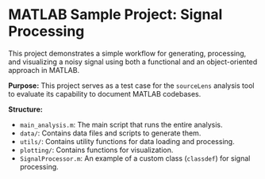 # MATLAB Sample Project: Signal Processing

This project demonstrates a simple workflow for generating, processing, and visualizing a noisy signal using both a functional and an object-oriented approach in MATLAB.

**Purpose:**
This project serves as a test case for the `sourceLens` analysis tool to evaluate its capability to document MATLAB codebases.

**Structure:**
- `main_analysis.m`: The main script that runs the entire analysis.
- `data/`: Contains data files and scripts to generate them.
- `utils/`: Contains utility functions for data loading and processing.
- `plotting/`: Contains functions for visualization.
- `SignalProcessor.m`: An example of a custom class (`classdef`) for signal processing.